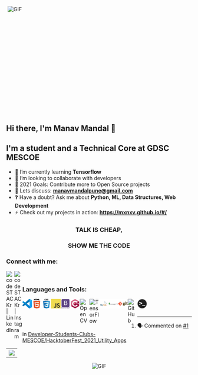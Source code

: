 <img align="right" alt="GIF" src="https://media1.giphy.com/media/duKV1YBPhDtd9efnrR/giphy.gif?cid=ecf05e479smcuq15qg6e7k0vlbs3si86cvxkxztigo064knv&rid=giphy.gif&ct=g" width="500" height="320" />

## Hi there, I'm Manav Mandal 👋


## I'm a student and a Technical Core at GDSC MESCOE

- 🌱 I’m currently learning **Tensorflow**
- 👯 I’m looking to collaborate with developers
- 🥅 2021 Goals: Contribute more to Open Source projects
- 📱  Lets discuss: **manavmandalpune@gmail.com**
- ❓  Have a doubt? Ask me about **Python, ML, Data Structures, Web Development**
- ⚡ Check out my projects in action: **https://mxnxv.github.io/#/**


<h3 align="center">TALK IS CHEAP,</h3>
<h3 align="center">SHOW ME THE CODE</h3>

### Connect with me:

[<img align="left" alt="codeSTACKr | LinkedIn" width="22px" src="https://image.flaticon.com/icons/png/512/174/174857.png" />][linkedin]
[<img align="left" alt="codeSTACKr | Instagram" width="22px" src="https://upload.wikimedia.org/wikipedia/commons/e/e7/Instagram_logo_2016.svg" />][instagram]

<br />

### Languages and Tools:

<img align="left" alt="Visual Studio Code" width="26px" src="https://raw.githubusercontent.com/github/explore/80688e429a7d4ef2fca1e82350fe8e3517d3494d/topics/visual-studio-code/visual-studio-code.png" />
<img align="left" alt="HTML5" width="26px" src="https://raw.githubusercontent.com/github/explore/80688e429a7d4ef2fca1e82350fe8e3517d3494d/topics/html/html.png" />
<img align="left" alt="CSS3" width="26px" src="https://raw.githubusercontent.com/github/explore/80688e429a7d4ef2fca1e82350fe8e3517d3494d/topics/css/css.png" />
<img align="left" alt="JavaScript" width="26px" src="https://raw.githubusercontent.com/github/explore/80688e429a7d4ef2fca1e82350fe8e3517d3494d/topics/javascript/javascript.png" />
<img align="left" alt="bootstrap" width="26px" src= "https://raw.githubusercontent.com/devicons/devicon/master/icons/bootstrap/bootstrap-plain-wordmark.svg"/>
<img align="left" alt="cpp" width="26px" src= "https://raw.githubusercontent.com/devicons/devicon/master/icons/cplusplus/cplusplus-original.svg"/>
<img align="left" alt="OpenCV" width="26px" src= "https://www.vectorlogo.zone/logos/opencv/opencv-icon.svg"/>
<img align="left" alt="TensorFlow" width="26px" src= "https://api.iconify.design/logos-tensorflow.svg"/>
<img align="left" alt="MySQL" width="26px" src="https://raw.githubusercontent.com/github/explore/80688e429a7d4ef2fca1e82350fe8e3517d3494d/topics/mysql/mysql.png" />
<img align="left" alt="MongoDB" width="26px" src="https://raw.githubusercontent.com/github/explore/80688e429a7d4ef2fca1e82350fe8e3517d3494d/topics/mongodb/mongodb.png" />
<img align="left" alt="Git" width="26px" src="https://raw.githubusercontent.com/github/explore/80688e429a7d4ef2fca1e82350fe8e3517d3494d/topics/git/git.png" />
<img align="left" alt="GitHub" width="26px" src="https://cdns.iconmonstr.com/wp-content/assets/preview/2012/240/iconmonstr-github-1.png" />
<img align="left" alt="Terminal" width="26px" src="https://raw.githubusercontent.com/github/explore/80688e429a7d4ef2fca1e82350fe8e3517d3494d/topics/terminal/terminal.png" />

<br />
<br />

---
<!--START_SECTION:activity-->
1. 🗣 Commented on [#1](https://github.com/Developer-Students-Clubs-MESCOE/HacktoberFest_2021_Utility_Apps/issues/1) in [Developer-Students-Clubs-MESCOE/HacktoberFest_2021_Utility_Apps](https://github.com/Developer-Students-Clubs-MESCOE/HacktoberFest_2021_Utility_Apps)
<!--END_SECTION:activity-->
<table width="100%"  border="0" cellpadding="0" cellspacing="0">
  <tr>
    <td align="center">
      <img align="left" src="https://github-readme-stats.vercel.app/api?username=MXNXV&show_icons=true&theme=dracula" />
    </td>
  </tr>
</table>



<div align="center">
<img hight="300" width="700" alt="GIF" align="center" src="https://media3.giphy.com/media/PiQejEf31116URju4V/giphy.gif?cid=ecf05e47h07ra4aez5wwi2fgec9a0c7wzr29xtg3lc6mgbmv&rid=giphy.gif&ct=g">
</div>


[instagram]: https://www.instagram.com/__mandal_orian__/
[linkedin]: https://www.linkedin.com/in/manav-mandal-5b1496196/

